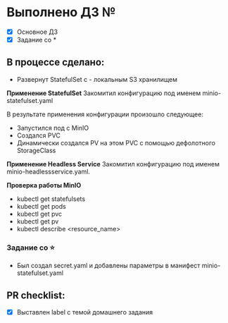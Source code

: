 # Выполнено ДЗ №

 - [x] Основное ДЗ
 - [x] Задание со *

## В процессе сделано:
 - Развернут StatefulSet c - локальным S3 хранилищем

**Применение StatefulSet**
Закомитил конфигурацию под именем minio-statefulset.yaml

В результате применения конфигурации произошло следующее:
- Запустился под с MinIO
- Создался PVC
- Динамически создался PV на этом PVC с помощью дефолотного StorageClass

**Применение Headless Service**
Закомитил конфигурацию под именем minio-headlessservice.yaml.

**Проверка работы MinIO**
 - kubectl get statefulsets
 - kubectl get pods
 - kubectl get pvc
 - kubectl get pv
 - kubectl describe <resource> <resource_name>

### Задание со ⭐
- Был создал secret.yaml и добавлены параметры в манифест minio-statefulset.yaml

## PR checklist:
 - [x] Выставлен label с темой домашнего задания
